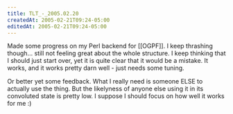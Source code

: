 ```yaml
---
title: TLT_-_2005.02.20
createdAt: 2005-02-21T09:24-05:00
editedAt: 2005-02-21T09:24-05:00
---
```


Made some progress on my Perl backend for [[OGPF]]. I keep thrashing though... still not feeling great about the whole structure. I keep thinking that I should just start over, yet it is quite clear that it would be a mistake. It works, and it works pretty darn well - just needs some tuning.

Or better yet some feedback. What I really need is someone ELSE to actually use the thing. But the likelyness of anyone else using it in its convoluted state is pretty low. I suppose I should focus on how well it works for me :)

